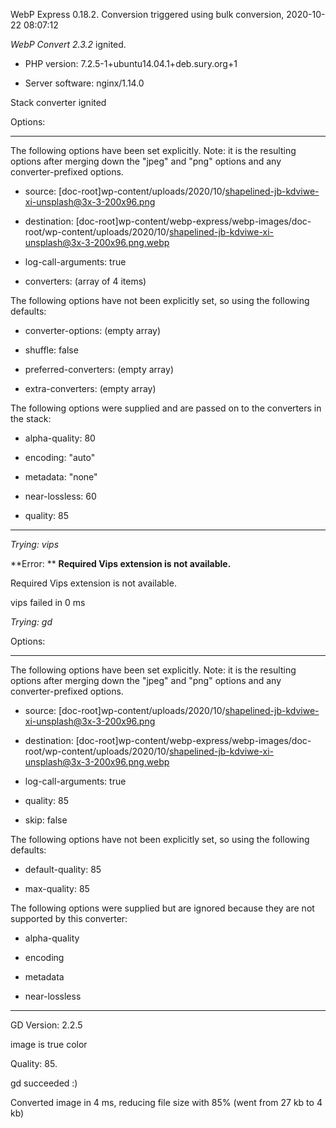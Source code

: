 WebP Express 0.18.2. Conversion triggered using bulk conversion, 2020-10-22 08:07:12

*WebP Convert 2.3.2*  ignited.
- PHP version: 7.2.5-1+ubuntu14.04.1+deb.sury.org+1
- Server software: nginx/1.14.0

Stack converter ignited

Options:
------------
The following options have been set explicitly. Note: it is the resulting options after merging down the "jpeg" and "png" options and any converter-prefixed options.
- source: [doc-root]wp-content/uploads/2020/10/shapelined-jb-kdviwe-xi-unsplash@3x-3-200x96.png
- destination: [doc-root]wp-content/webp-express/webp-images/doc-root/wp-content/uploads/2020/10/shapelined-jb-kdviwe-xi-unsplash@3x-3-200x96.png.webp
- log-call-arguments: true
- converters: (array of 4 items)

The following options have not been explicitly set, so using the following defaults:
- converter-options: (empty array)
- shuffle: false
- preferred-converters: (empty array)
- extra-converters: (empty array)

The following options were supplied and are passed on to the converters in the stack:
- alpha-quality: 80
- encoding: "auto"
- metadata: "none"
- near-lossless: 60
- quality: 85
------------


*Trying: vips* 

**Error: ** **Required Vips extension is not available.** 
Required Vips extension is not available.
vips failed in 0 ms

*Trying: gd* 

Options:
------------
The following options have been set explicitly. Note: it is the resulting options after merging down the "jpeg" and "png" options and any converter-prefixed options.
- source: [doc-root]wp-content/uploads/2020/10/shapelined-jb-kdviwe-xi-unsplash@3x-3-200x96.png
- destination: [doc-root]wp-content/webp-express/webp-images/doc-root/wp-content/uploads/2020/10/shapelined-jb-kdviwe-xi-unsplash@3x-3-200x96.png.webp
- log-call-arguments: true
- quality: 85
- skip: false

The following options have not been explicitly set, so using the following defaults:
- default-quality: 85
- max-quality: 85

The following options were supplied but are ignored because they are not supported by this converter:
- alpha-quality
- encoding
- metadata
- near-lossless
------------

GD Version: 2.2.5
image is true color
Quality: 85. 
gd succeeded :)

Converted image in 4 ms, reducing file size with 85% (went from 27 kb to 4 kb)
